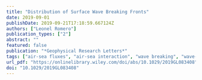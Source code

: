```yaml
---
title: "Distribution of Surface Wave Breaking Fronts"
date: 2019-09-01
publishDate: 2019-09-21T17:18:59.667124Z
authors: ["Leonel Romero"]
publication_types: ["2"]
abstract: ""
featured: false
publication: "*Geophysical Research Letters*"
tags: ["air-sea fluxes", "air-sea interaction", "wave breaking", "wave-current interaction"]
url_pdf: "https://onlinelibrary.wiley.com/doi/abs/10.1029/2019GL083408"
doi: "10.1029/2019GL083408"
---
```


